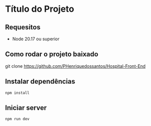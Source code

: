 
# Título do Projeto

## Requesitos

* Node 20.17 ou superior

## Como rodar o projeto baixado
git clone https://github.com/PHenriquedossantos/Hospital-Front-End

## Instalar dependências
```
npm install

```


## Iniciar server
```
npm run dev

```
